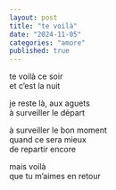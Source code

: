 ```yaml
---
layout: post
title: "te voilà"
date: "2024-11-05"
categories: "amore"
published: true
---
```


te voilà ce soir  
et c’est la nuit  

je reste là, aux aguets  
à surveiller le départ  

à surveiller le bon moment  
quand ce sera mieux  
de repartir encore  

mais voilà  
que tu m’aimes en retour  
